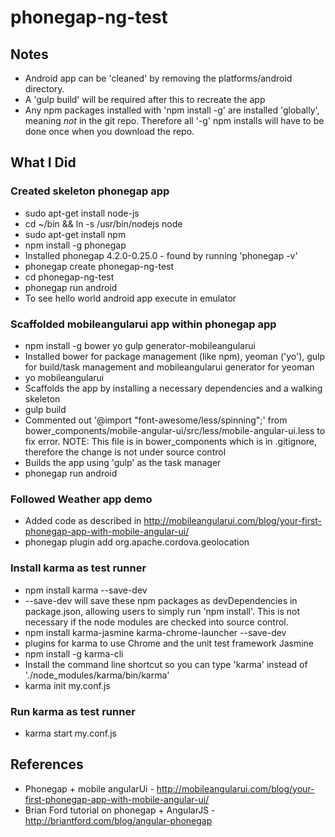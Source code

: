 # phonegap-ng-test

## Notes

- Android app can be 'cleaned' by removing the platforms/android directory.
 - A 'gulp build' will be required after this to recreate the app
- Any npm packages installed with 'npm install -g' are installed 'globally', meaning _not_ in the git repo. Therefore all '-g' npm installs will have to be done once when you download the repo.

## What I Did

### Created skeleton phonegap app

- sudo apt-get install node-js
- cd ~/bin && ln -s /usr/bin/nodejs node
- sudo apt-get install npm
- npm install -g phonegap
 - Installed phonegap 4.2.0-0.25.0 - found by running 'phonegap -v'
- phonegap create phonegap-ng-test
- cd phonegap-ng-test
- phonegap run android
 - To see hello world android app execute in emulator

### Scaffolded mobileangularui app within phonegap app

- npm install -g bower yo gulp generator-mobileangularui
 - Installed bower for package management (like npm), yeoman ('yo'), gulp for build/task management and mobileangularui generator for yeoman
- yo mobileangularui
 - Scaffolds the app by installing a necessary dependencies and a walking skeleton
- gulp build
 - Commented out '@import "font-awesome/less/spinning";' from bower_components/mobile-angular-ui/src/less/mobile-angular-ui.less to fix error. NOTE: This file is in bower_components which is in .gitignore, therefore the change is not under source control
 - Builds the app using 'gulp' as the task manager
- phonegap run android

### Followed Weather app demo

- Added code as described in http://mobileangularui.com/blog/your-first-phonegap-app-with-mobile-angular-ui/
- phonegap plugin add org.apache.cordova.geolocation

### Install karma as test runner

- npm install karma --save-dev
 - --save-dev will save these npm packages as devDependencies in package.json, allowing users to simply run 'npm install'. This is not necessary if the node modules are checked into source control.
- npm install karma-jasmine karma-chrome-launcher --save-dev
 - plugins for karma to use Chrome and the unit test framework Jasmine
- npm install -g karma-cli
 - Install the command line shortcut so you can type 'karma' instead of './node_modules/karma/bin/karma'
- karma init my.conf.js

### Run karma as test runner

- karma start my.conf.js

## References

- Phonegap + mobile angularUi - http://mobileangularui.com/blog/your-first-phonegap-app-with-mobile-angular-ui/
- Brian Ford tutorial on phonegap + AngularJS - http://briantford.com/blog/angular-phonegap

